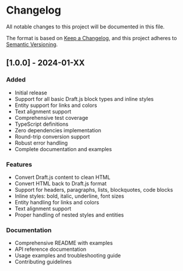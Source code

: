 # Changelog

All notable changes to this project will be documented in this file.

The format is based on [Keep a Changelog](https://keepachangelog.com/en/1.0.0/),
and this project adheres to [Semantic Versioning](https://semver.org/spec/v2.0.0.html).

## [1.0.0] - 2024-01-XX

### Added
- Initial release
- Support for all basic Draft.js block types and inline styles
- Entity support for links and colors
- Text alignment support
- Comprehensive test coverage
- TypeScript definitions
- Zero dependencies implementation
- Round-trip conversion support
- Robust error handling
- Complete documentation and examples

### Features
- Convert Draft.js content to clean HTML
- Convert HTML back to Draft.js format
- Support for headers, paragraphs, lists, blockquotes, code blocks
- Inline styles: bold, italic, underline, font sizes
- Entity handling for links and colors
- Text alignment support
- Proper handling of nested styles and entities

### Documentation
- Comprehensive README with examples
- API reference documentation
- Usage examples and troubleshooting guide
- Contributing guidelines
